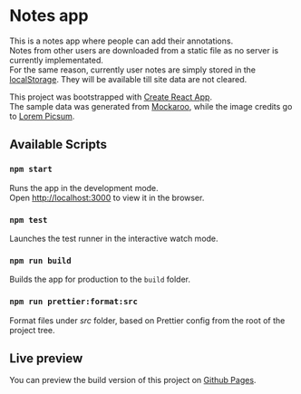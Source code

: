 # Notes app

This is a notes app where people can add their annotations.\
Notes from other users are downloaded from a static file as no server is currently implementated.\
For the same reason, currently user notes are simply stored in the [localStorage](https://developer.mozilla.org/en-US/docs/Web/API/Window/localStorage). They will be available till site data are not cleared.

This project was bootstrapped with [Create React App](https://github.com/facebook/create-react-app).\
The sample data was generated from [Mockaroo](https://www.mockaroo.com/), while the image credits go to [Lorem Picsum](https://picsum.photos/).

## Available Scripts

### `npm start`

Runs the app in the development mode.\
Open [http://localhost:3000](http://localhost:3000) to view it in the browser.

### `npm test`

Launches the test runner in the interactive watch mode.

### `npm run build`

Builds the app for production to the `build` folder.

### `npm run prettier:format:src`

Format files under _src_ folder, based on Prettier config from the root of the project tree.

## Live preview

You can preview the build version of this project on [Github Pages](https://ziaboby.github.io/notes).
